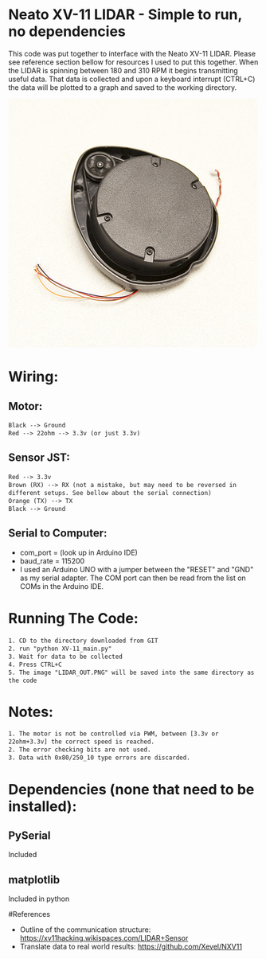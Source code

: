 # Neato XV-11 LIDAR - Simple to run, no dependencies

This code was put together to interface with the Neato XV-11 LIDAR. Please see reference section bellow for resources I used to put this together. When the LIDAR is spinning between 180 and 310 RPM it begins transmitting useful data. That data is collected and upon a keyboard interrupt (CTRL+C) the data will be plotted to a graph and saved to the working directory.

![Neato XV-11 LIDAR](img.jpg)

# Wiring:
## Motor:
    Black --> Ground
    Red --> 22ohm --> 3.3v (or just 3.3v)
## Sensor JST:
    Red --> 3.3v
    Brown (RX) --> RX (not a mistake, but may need to be reversed in different setups. See bellow about the serial connection)
    Orange (TX) --> TX
    Black --> Ground
## Serial to Computer:
* com_port = (look up in Arduino IDE)
* baud_rate = 115200
* I used an Arduino UNO with a jumper between the "RESET" and "GND" as my serial adapter. The COM port can then be read from the list on COMs in the Arduino IDE.

# Running The Code:
    1. CD to the directory downloaded from GIT
    2. run "python XV-11_main.py"
    3. Wait for data to be collected
    4. Press CTRL+C
    5. The image "LIDAR_OUT.PNG" will be saved into the same directory as the code

# Notes:
    1. The motor is not be controlled via PWM, between [3.3v or 22ohm+3.3v] the correct speed is reached.
    2. The error checking bits are not used.
    3. Data with 0x80/250_10 type errors are discarded.


# Dependencies (none that need to be installed):
## PySerial
Included

## matplotlib
Included in python

#References
* Outline of the communication structure: <https://xv11hacking.wikispaces.com/LIDAR+Sensor>  
* Translate data to real world results: <https://github.com/Xevel/NXV11>  